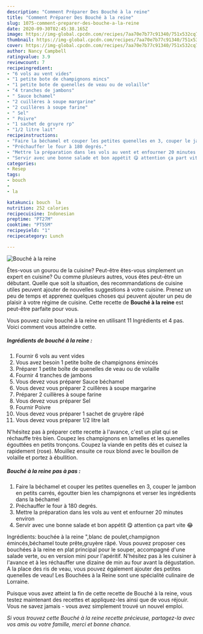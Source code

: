 ```yaml
---
description: "Comment Préparer Des Bouché à la reine"
title: "Comment Préparer Des Bouché à la reine"
slug: 1075-comment-preparer-des-bouche-a-la-reine
date: 2020-09-30T02:45:38.165Z
image: https://img-global.cpcdn.com/recipes/7aa70e7b77c91340/751x532cq70/bouche-a-la-reine-photo-principale-de-la-recette.jpg
thumbnail: https://img-global.cpcdn.com/recipes/7aa70e7b77c91340/751x532cq70/bouche-a-la-reine-photo-principale-de-la-recette.jpg
cover: https://img-global.cpcdn.com/recipes/7aa70e7b77c91340/751x532cq70/bouche-a-la-reine-photo-principale-de-la-recette.jpg
author: Nancy Campbell
ratingvalue: 3.9
reviewcount: 7
recipeingredient:
- "6 vols au vent vides"
- "1 petite bote de champignons mincs"
- "1 petite bote de quenelles de veau ou de volaille"
- "4 tranches de jambons"
- " Sauce bchamel"
- "2 cuillères à soupe margarine"
- "2 cuillères à soupe farine"
- " Sel"
- " Poivre"
- "1 sachet de gruyre rp"
- "1/2 litre lait"
recipeinstructions:
- "Faire la béchamel et couper les petites quenelles en 3, couper le jambon en petits carrés, égoutter bien les champignons et verser les ingrédients dans la béchamel"
- "Préchauffer le four à 180 degrés."
- "Mettre la préparation dans les vols au vent et enfourner 20 minutes environ"
- "Servir avec une bonne salade et bon appétit 😋 attention ça part vite 😂"
categories:
- Resep
tags:
- bouch
- 
- la

katakunci: bouch  la 
nutrition: 252 calories
recipecuisine: Indonesian
preptime: "PT27M"
cooktime: "PT55M"
recipeyield: "1"
recipecategory: Lunch

---
```



![Bouché à la reine](https://img-global.cpcdn.com/recipes/7aa70e7b77c91340/751x532cq70/bouche-a-la-reine-photo-principale-de-la-recette.jpg)

Êtes-vous un gourou de la cuisine? Peut-être êtes-vous simplement un expert en cuisine? Ou comme plusieurs autres, vous êtes peut-être un débutant. Quelle que soit la situation, des recommandations de cuisine utiles peuvent ajouter de nouvelles suggestions à votre cuisine. Prenez un peu de temps et apprenez quelques choses qui peuvent ajouter un peu de plaisir à votre régime de cuisine. Cette recette de <strong> Bouché à la reine </strong> est peut-être parfaite pour vous.

<!--inarticleads1-->

Vous pouvez cuire bouché à la reine en utilisant 11 Ingrédients et 4 pas. Voici comment vous atteindre cette.

##### Ingrédients de bouché à la reine :

1. Fournir 6 vols au vent vides
1. Vous avez besoin 1 petite boîte de champignons émincés
1. Préparer 1 petite boîte de quenelles de veau ou de volaille
1. Fournir 4 tranches de jambons
1. Vous devez vous préparer  Sauce béchamel
1. Vous devez vous préparer 2 cuillères à soupe margarine
1. Préparer 2 cuillères à soupe farine
1. Vous devez vous préparer  Sel
1. Fournir  Poivre
1. Vous devez vous préparer 1 sachet de gruyère râpé
1. Vous devez vous préparer 1/2 litre lait


N&#39;hésitez pas à préparer cette recette à l&#39;avance, c&#39;est un plat qui se réchauffe très bien. Coupez les champignons en lamelles et les quenelles égouttées en petits tronçons. Coupez la viande en petits dés et cuisez la rapidement (rose). Mouillez ensuite ce roux blond avec le bouillon de volaille et portez à ébullition. 

<!--inarticleads2-->

##### Bouché à la reine pas à pas :

1. Faire la béchamel et couper les petites quenelles en 3, couper le jambon en petits carrés, égoutter bien les champignons et verser les ingrédients dans la béchamel
1. Préchauffer le four à 180 degrés.
1. Mettre la préparation dans les vols au vent et enfourner 20 minutes environ
1. Servir avec une bonne salade et bon appétit 😋 attention ça part vite 😂


Ingrédients: bouchée à la reine &#34;,blanc de poulet,champignon émincés,béchamel toute prête,gruyère râpé. Vous pouvez proposer ces bouchées à la reine en plat principal pour le souper, accompagné d&#39;une salade verte, ou en version mini pour l&#39;apéritif. N&#39;hésitez pas à les cuisiner à l&#39;avance et à les réchauffer une dizaine de min au four avant la dégustation. A la place des ris de veau, vous pouvez également ajouter des petites quenelles de veau! Les Bouchées à la Reine sont une spécialité culinaire de Lorraine. 

<!--inarticleads1-->

<p>
Puisque vous avez atteint la fin de cette recette de Bouché à la reine, vous testez maintenant des recettes et appliquez-les ainsi que de vous réjouir. Vous ne savez jamais - vous avez simplement trouvé un nouvel emploi.
</p>

<p>
<i>Si vous trouvez cette Bouché à la reine recette précieuse, partagez-la avec vos amis ou votre famille, merci et bonne chance.</i>
</p>
